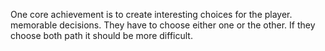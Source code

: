 One core achievement is to create interesting choices for the player.
memorable decisions. 
They have to choose either one or the other.
If they choose both path it should be more difficult.
